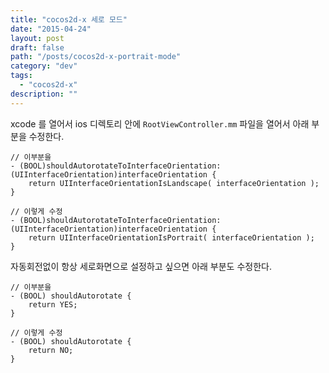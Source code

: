 ```yaml
---
title: "cocos2d-x 세로 모드"
date: "2015-04-24"
layout: post
draft: false
path: "/posts/cocos2d-x-portrait-mode"
category: "dev"
tags: 
  - "cocos2d-x"
description: ""  
---
```


xcode 를 열어서 ios 디렉토리 안에 `RootViewController.mm` 파일을 열어서 아래 부분을 수정한다.

```objc
// 이부분을
- (BOOL)shouldAutorotateToInterfaceOrientation:(UIInterfaceOrientation)interfaceOrientation {
    return UIInterfaceOrientationIsLandscape( interfaceOrientation );
}

// 이렇게 수정
- (BOOL)shouldAutorotateToInterfaceOrientation:(UIInterfaceOrientation)interfaceOrientation {
    return UIInterfaceOrientationIsPortrait( interfaceOrientation );
}
```

자동회전없이 항상 세로화면으로 설정하고 싶으면 아래 부분도 수정한다.

```objc
// 이부분을
- (BOOL) shouldAutorotate {
    return YES;
}

// 이렇게 수정
- (BOOL) shouldAutorotate {
    return NO;
}
```
